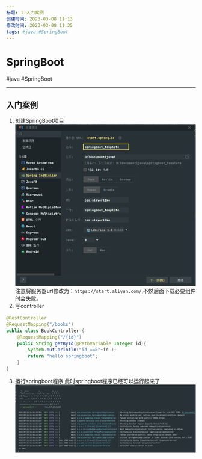 ```yaml
---
标题: 1.入门案例
创建时间: 2023-03-08 11:13
修改时间: 2023-03-08 11:35
tags: #java,#SpringBoot
---
```


# SpringBoot
#java #SpringBoot

---
## 入门案例
1. 创建SpringBoot项目
![创建SpringBoot项目-1](../../../attachments/创建SpringBoot项目-1.png)
注意将服务器url修改为：`https://start.aliyun.com/`,不然后面下载必要组件时会失败。
2. 写controller
```java
@RestController  
@RequestMapping("/books")  
public class BookController {  
    @RequestMapping("/{id}")  
    public String getById(@PathVariable Integer id){  
        System.out.println("id ==>"+id );  
        return "hello springboot";  
    }
}
```
3. 运行springboot程序
此时springboot程序已经可以运行起来了
![Pasted image 20220914164857](../../../attachments/Pasted%20image%2020220914164857.png)